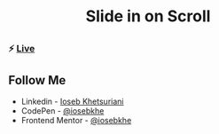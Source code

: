 ##

<h1 align="center"> Slide in on Scroll </h1>

##

### ⚡ [Live](https://iosebkhe.github.io/Javascript30/13%20-%20Slide%20in%20on%20Scroll/index.html)

## Follow Me

- Linkedin - [Ioseb Khetsuriani](https://www.linkedin.com/in/ioseb-khetsuriani-1831801b5/)
- CodePen - [@iosebkhe](https://codepen.io/iosebkhe)
- Frontend Mentor - [@iosebkhe](https://www.frontendmentor.io/profile/iosebkhe)
